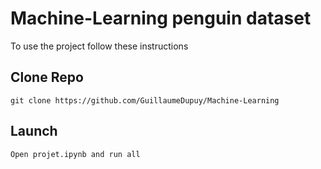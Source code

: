 # Machine-Learning penguin dataset

To use the project follow these instructions

## Clone Repo

``` In Shell
git clone https://github.com/GuillaumeDupuy/Machine-Learning
```

## Launch

``` In Code Editor
Open projet.ipynb and run all
```


